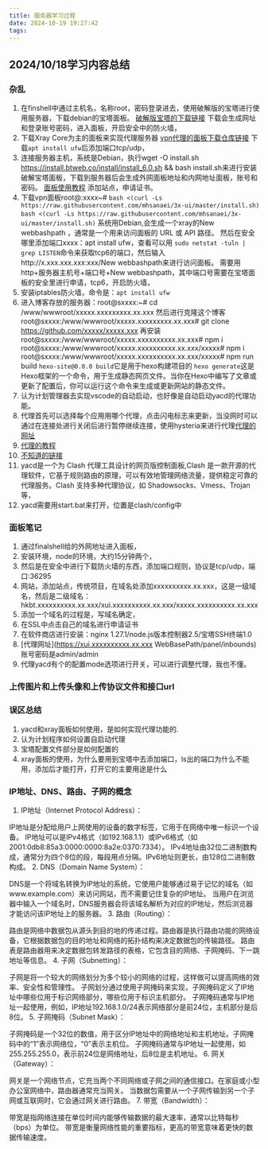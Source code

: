 ```yaml
---
title: 服务器学习过程
date: 2024-10-19 19:27:42
tags:
---
```

## 2024/10/18学习内容总结

### 杂乱
1. 在finshell中通过主机名，名称root，密码登录进去，使用破解版的宝塔进行使用服务器，下载debian的宝塔面板。
   [破解版宝塔的下载链接](https://btweb.co/zh.html) 下载会生成网址和登录账号密码，进入面板，开启安全中的防火墙，
2. 下载Xray Core为主的面板来实现代理服务器
    [vpn代理的面板下载仓库链接](https://github.com/MHSanaei/3x-ui)
    下载`apt install ufw`后添加端口tcp/udp，
3. 连接服务器主机，系统是Debian，执行wget -O install.sh https://install.btweb.co/install/install_6.0.sh && bash install.sh来进行安装破解宝塔面板，下载到服务器后会生成外网面板地址和内网地址面板，账号和密码。
   [面板使用教程](https://www.bt.cn/bbs/thread-117246-1-1.html)
   添加站点，申请证书。
4. 下载vpn面板root@:xxxx~# `bash <(curl -Ls https://raw.githubusercontent.com/mhsanaei/3x-ui/master/install.sh)`
`bash <(curl -Ls https://raw.githubusercontent.com/mhsanaei/3x-ui/master/install.sh)`
系统用Debian,会生成一个xray的New webbashpath ，通常是一个用来访问面板的 URL 或 API 路径。
然后在安全哪里添加端口xxxx：apt install ufw，查看可以用 `sudo netstat -tuln | grep LISTEN`命令来获取tcp6的端口，然后输入http://x.xxx.xxx.xxx:xxx/New webbashpath来进行访问面板。
需要用http+服务器主机号+端口号+New webbashpath，其中端口号需要在宝塔面板的安全里进行申请，tcp6，开启防火墙，
1. 安装iptables防火墙，命令是：`apt install ufw`
2. 进入博客存放的服务器：root@sxxxx:~# cd /www/wwwroot/xxxxx.xxxxxxxxx.xx.xxx
   然后进行克隆这个博客root@sxxxx:/www/wwwroot/xxxxx.xxxxxxxxx.xx.xxx# git clone https://github.com/xxxxx/xxxxx.xxx
   再安装root@sxxxx:/www/wwwroot/xxxxx.xxxxxxxxxx.xx.xxx# npm i
   root@sxxxx:/www/wwwroot/xxxxx.xxxxxxxxxx.xx.xxx/xxxxx# npm i
   root@sxxxx:/www/wwwroot/xxxxx.xxxxxxxxxx.xx.xxx/xxxxx# npm run  build
   `hexo-site@0.0.0 build`它是用于hexo构建项目的
   `hexo generate`这是Hexo框架的一个命令，用于生成静态网页文件。当你在Hexo中编写了文章或更新了配置后，你可以运行这个命令来生成或更新网站的静态文件。
3. 认为计划管理器去实现vscode的自动启动，也好像是自动启动yacd的代理功能。
4. 代理首先可以选择每个应用用哪个代理，点击闪电标志来更新，当没网时可以通过在连接处进行关闭后进行暂停继续连接，使用hysteria来进行代理[代理的网址](https://yacd.metacubex.one/#/proxies)
5. [代理的教程](https://github.com/MHSanaei/3x-ui/blob/main/README.zh_CN.md)
6.  [不知道的链接](https://clash.xianyi.it/meta_fake)
7.  yacd是一个为 Clash 代理工具设计的网页版控制面板,Clash 是一款开源的代理软件，它基于规则路由的原理，可以有效地管理网络流量，提供稳定可靠的代理服务。Clash 支持多种代理协议，如 Shadowsocks、Vmess、Trojan 等，
8.  yacd需要用start.bat来打开，位置是clash/config中

### 面板笔记

1. 通过finalshell给的外网地址进入面板，
2. 安装环境，node的环境，大约15分钟两个，
3. 然后是在安全中进行下载防火墙的东西，添加端口规则，协议是tcp/udp，端口:36295
4. 网站，添加站点，传统项目，在域名处添加xxxxxxxxxx.xx.xxx，这是一级域名，然后是二级域名：hkbt.xxxxxxxxxx.xx.xxx/xui.xxxxxxxxxx.xx.xxx/xxxxx.xxxxxxxxxx.xx.xxx
5. 添加一个域名的过程是，写域名确定，
6. 在SSL中点击自己的域名进行申请证书
7. 在软件商店进行安装：nginx 1.27.1/node.js版本控制器2.5/宝塔SSH终端1.0
8. [代理网址](https://xui.xxxxxxxxxx.xx.xxx WebBasePath/panel/inbounds)账号密码是admin/admin
9. 代理yacd有个的配置mode选项进行开关，可以进行调整代理，我也不懂。

### 上传图片和上传头像和上传协议文件和接口url

### 误区总结

1. yacd和xray面板如何使用，是如何实现代理功能的.
2. 认为计划程序如何设置自启动代理
3. 宝塔配置文件部分是如何配置的
4. xray面板的使用，为什么要用到宝塔中去添加端口，ls出的端口为什么不能用，添加后才能打开，打开它的主要用途是什么

### IP地址、DNS、路由、子网的概念

1. IP地址（Internet Protocol Address）：

IP地址是分配给用户上网使用的设备的数字标签，它用于在网络中唯一标识一个设备。
IP地址可以是IPv4格式（如192.168.1.1）或IPv6格式（如2001:0db8:85a3:0000:0000:8a2e:0370:7334）。
IPv4地址由32位二进制数构成，通常分为四个8位的段，每段用点分隔。IPv6地址则更长，由128位二进制数构成。
2. DNS（Domain Name System）：

DNS是一个将域名转换为IP地址的系统，它使用户能够通过易于记忆的域名（如www.example.com）来访问网站，而不需要记住复杂的IP地址。
当用户在浏览器中输入一个域名时，DNS服务器会将该域名解析为对应的IP地址，然后浏览器才能访问该IP地址上的服务器。
3. 路由（Routing）：

路由是网络中数据包从源头到目的地的传递过程。路由器是执行路由功能的网络设备，它根据数据包的目的地址和网络的拓扑结构来决定数据包的传输路径。
路由表是路由器用来决定数据包转发路径的表格，它包含目的网络、子网掩码、下一跳地址等信息。
4. 子网（Subnetting）：

子网是将一个较大的网络划分为多个较小的网络的过程，这样做可以提高网络的效率、安全性和管理性。
子网划分通过使用子网掩码来实现，子网掩码定义了IP地址中哪些位用于标识网络部分，哪些位用于标识主机部分。
子网掩码通常与IP地址一起使用，例如，IP地址192.168.1.0/24表示网络部分是前24位，主机部分是后8位。
5. 子网掩码（Subnet Mask）：

子网掩码是一个32位的数值，用于区分IP地址中的网络地址和主机地址。子网掩码中的“1”表示网络位，“0”表示主机位。
子网掩码通常与IP地址一起使用，如255.255.255.0，表示前24位是网络地址，后8位是主机地址。
6. 网关（Gateway）：

网关是一个网络节点，它充当两个不同网络或子网之间的通信接口。在家庭或小型办公室网络中，路由器通常充当网关。
当数据包需要从一个子网传输到另一个子网或互联网时，它会通过网关进行路由。
7. 带宽（Bandwidth）：

带宽是指网络连接在单位时间内能够传输数据的最大速率，通常以比特每秒（bps）为单位。
带宽是衡量网络性能的重要指标，更高的带宽意味着更快的数据传输速度。

